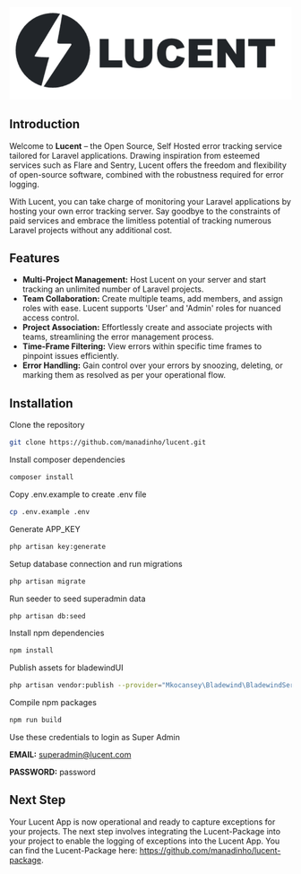 <div align="center">
  
![Lucent](lucent-logo-light.png)

</div>

## Introduction

Welcome to **Lucent** – the Open Source, Self Hosted error tracking service tailored for Laravel applications. Drawing inspiration from esteemed services such as Flare and Sentry, Lucent offers the freedom and flexibility of open-source software, combined with the robustness required for error logging.

With Lucent, you can take charge of monitoring your Laravel applications by hosting your own error tracking server. Say goodbye to the constraints of paid services and embrace the limitless potential of tracking numerous Laravel projects without any additional cost.

## Features

- **Multi-Project Management:** Host Lucent on your server and start tracking an unlimited number of Laravel projects.
- **Team Collaboration:** Create multiple teams, add members, and assign roles with ease. Lucent supports 'User' and 'Admin' roles for nuanced access control.
- **Project Association:** Effortlessly create and associate projects with teams, streamlining the error management process.
- **Time-Frame Filtering:** View errors within specific time frames to pinpoint issues efficiently.
- **Error Handling:** Gain control over your errors by snoozing, deleting, or marking them as resolved as per your operational flow.



## Installation
Clone the repository
```bash
git clone https://github.com/manadinho/lucent.git
```
Install composer dependencies
```bash
composer install
```
Copy .env.example to create .env file
```bash
cp .env.example .env
```
Generate APP_KEY
```bash
php artisan key:generate
```
Setup database connection and run migrations
```bash
php artisan migrate
```
Run seeder to seed superadmin data
```bash
php artisan db:seed
```
Install npm dependencies
```bash
npm install
```
Publish assets for bladewindUI
```bash
php artisan vendor:publish --provider="Mkocansey\Bladewind\BladewindServiceProvider" --tag=bladewind-public --force
```
Compile npm packages
```bash
npm run build
```
Use these credentials to login as Super Admin

**EMAIL:** superadmin@lucent.com

**PASSWORD:** password
## Next Step

Your Lucent App is now operational and ready to capture exceptions for your projects. The next step involves integrating the Lucent-Package into your project to enable the logging of exceptions into the Lucent App. You can find the Lucent-Package here: https://github.com/manadinho/lucent-package.
